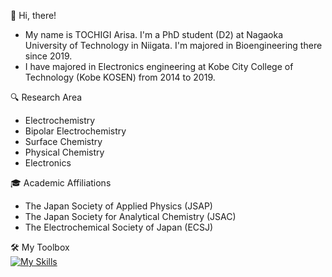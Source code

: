 👋 Hi, there!
- My name is TOCHIGI Arisa. I'm a PhD student (D2) at Nagaoka University of Technology in Niigata. I'm majored in Bioengineering there since 2019.
- I have majored in Electronics engineering at Kobe City College of Technology (Kobe KOSEN) from 2014 to 2019.


🔍 Research Area
- Electrochemistry
- Bipolar Electrochemistry
- Surface Chemistry
- Physical Chemistry
- Electronics


🎓 Academic Affiliations
- The Japan Society of Applied Physics (JSAP)
- The Japan Society for Analytical Chemistry (JSAC)
- The Electrochemical Society of Japan (ECSJ)


🛠️ My Toolbox  
[![My Skills](https://skillicons.dev/icons?i=github,html,latex,linux,py,vscode,windows)](https://skillicons.dev)
